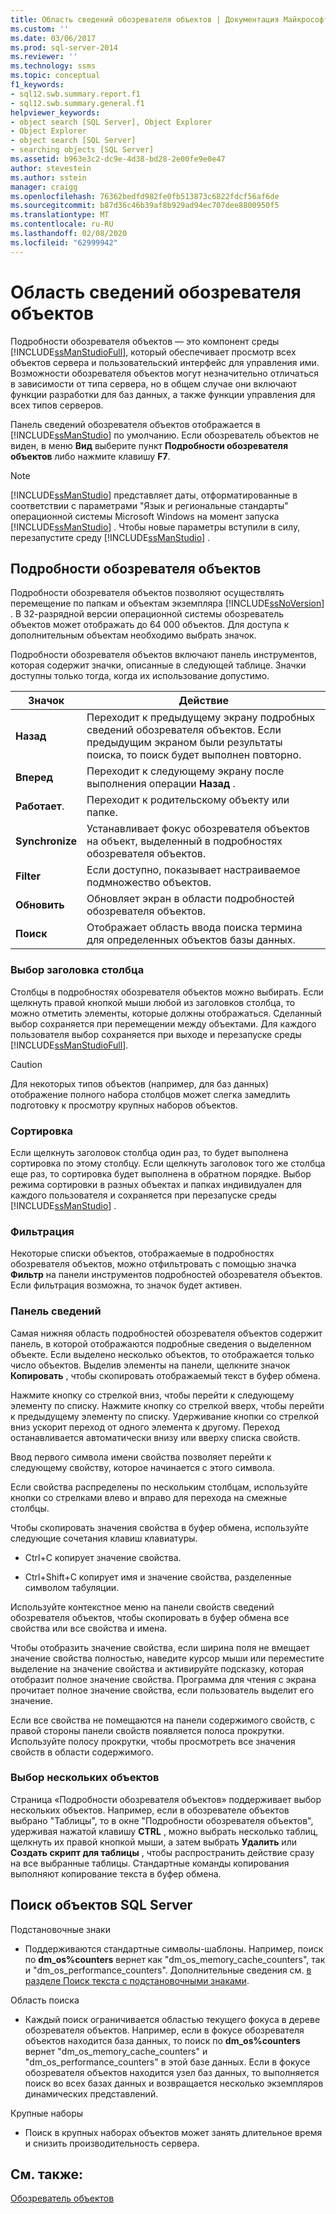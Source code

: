 ```yaml
---
title: Область сведений обозревателя объектов | Документация Майкрософт
ms.custom: ''
ms.date: 03/06/2017
ms.prod: sql-server-2014
ms.reviewer: ''
ms.technology: ssms
ms.topic: conceptual
f1_keywords:
- sql12.swb.summary.report.f1
- sql12.swb.summary.general.f1
helpviewer_keywords:
- object search [SQL Server], Object Explorer
- Object Explorer
- object search [SQL Server]
- searching objects [SQL Server]
ms.assetid: b963e3c2-dc9e-4d38-bd28-2e00fe9e0e47
author: stevestein
ms.author: sstein
manager: craigg
ms.openlocfilehash: 76362bedfd982fe0fb513873c6822fdcf56af6de
ms.sourcegitcommit: b87d36c46b39af8b929ad94ec707dee8800950f5
ms.translationtype: MT
ms.contentlocale: ru-RU
ms.lasthandoff: 02/08/2020
ms.locfileid: "62999942"
---
```

# <a name="object-explorer-details-pane"></a>Область сведений обозревателя объектов
  Подробности обозревателя объектов — это компонент среды [!INCLUDE[ssManStudioFull](../../includes/ssmanstudiofull-md.md)], который обеспечивает просмотр всех объектов сервера и пользовательский интерфейс для управления ими. Возможности обозревателя объектов могут незначительно отличаться в зависимости от типа сервера, но в общем случае они включают функции разработки для баз данных, а также функции управления для всех типов серверов.  
  
 Панель сведений обозревателя объектов отображается в [!INCLUDE[ssManStudio](../../includes/ssmanstudio-md.md)] по умолчанию. Если обозреватель объектов не виден, в меню **Вид** выберите пункт **Подробности обозревателя объектов** либо нажмите клавишу **F7**.  
  
> [!NOTE]  
>  [!INCLUDE[ssManStudio](../../includes/ssmanstudio-md.md)] представляет даты, отформатированные в соответствии с параметрами "Язык и региональные стандарты" операционной системы Microsoft Windows на момент запуска [!INCLUDE[ssManStudio](../../includes/ssmanstudio-md.md)] . Чтобы новые параметры вступили в силу, перезапустите среду [!INCLUDE[ssManStudio](../../includes/ssmanstudio-md.md)] .  
  
## <a name="object-explorer-details"></a>Подробности обозревателя объектов  
 Подробности обозревателя объектов позволяют осуществлять перемещение по папкам и объектам экземпляра [!INCLUDE[ssNoVersion](../../includes/ssnoversion-md.md)] . В 32-разрядной версии операционной системы обозреватель объектов может отображать до 64 000 объектов. Для доступа к дополнительным объектам необходимо выбрать значок.  
  
 Подробности обозревателя объектов включают панель инструментов, которая содержит значки, описанные в следующей таблице. Значки доступны только тогда, когда их использование допустимо.  
  
|Значок|Действие|  
|----------|------------|  
|**Назад**|Переходит к предыдущему экрану подробных сведений обозревателя объектов. Если предыдущим экраном были результаты поиска, то поиск будет выполнен повторно.|  
|**Вперед**|Переходит к следующему экрану после выполнения операции **Назад** .|  
|**Работает**.|Переходит к родительскому объекту или папке.|  
|**Synchronize**|Устанавливает фокус обозревателя объектов на объект, выделенный в подробностях обозревателя объектов.|  
|**Filter**|Если доступно, показывает настраиваемое подмножество объектов.|  
|**Обновить**|Обновляет экран в области подробностей обозревателя объектов.|  
|**Поиск**|Отображает область ввода поиска термина для определенных объектов базы данных.|  
  
### <a name="column-header-selections"></a>Выбор заголовка столбца  
 Столбцы в подробностях обозревателя объектов можно выбирать. Если щелкнуть правой кнопкой мыши любой из заголовков столбца, то можно отметить элементы, которые должны отображаться. Сделанный выбор сохраняется при перемещении между объектами. Для каждого пользователя выбор сохраняется при выходе и перезапуске среды [!INCLUDE[ssManStudioFull](../../includes/ssmanstudiofull-md.md)].  
  
> [!CAUTION]  
>  Для некоторых типов объектов (например, для баз данных) отображение полного набора столбцов может слегка замедлить подготовку к просмотру крупных наборов объектов.  
  
### <a name="sorting"></a>Сортировка  
 Если щелкнуть заголовок столбца один раз, то будет выполнена сортировка по этому столбцу. Если щелкнуть заголовок того же столбца еще раз, то сортировка будет выполнена в обратном порядке. Выбор режима сортировки в разных объектах и папках индивидуален для каждого пользователя и сохраняется при перезапуске среды [!INCLUDE[ssManStudio](../../includes/ssmanstudio-md.md)] .  
  
### <a name="filtering"></a>Фильтрация  
 Некоторые списки объектов, отображаемые в подробностях обозревателя объектов, можно отфильтровать с помощью значка **Фильтр** на панели инструментов подробностей обозревателя объектов. Если фильтрация возможна, то значок будет активен.  
  
### <a name="details-pane"></a>Панель сведений  
 Самая нижняя область подробностей обозревателя объектов содержит панель, в которой отображаются подробные сведения о выделенном объекте. Если выделено несколько объектов, то отображается только число объектов. Выделив элементы на панели, щелкните значок **Копировать** , чтобы скопировать отображаемый текст в буфер обмена.  
  
 Нажмите кнопку со стрелкой вниз, чтобы перейти к следующему элементу по списку. Нажмите кнопку со стрелкой вверх, чтобы перейти к предыдущему элементу по списку. Удерживание кнопки со стрелкой вниз ускорит переход от одного элемента к другому. Переход останавливается автоматически внизу или вверху списка свойств.  
  
 Ввод первого символа имени свойства позволяет перейти к следующему свойству, которое начинается с этого символа.  
  
 Если свойства распределены по нескольким столбцам, используйте кнопки со стрелками влево и вправо для перехода на смежные столбцы.  
  
 Чтобы скопировать значения свойства в буфер обмена, используйте следующие сочетания клавиш клавиатуры.  
  
-   Ctrl+C копирует значение свойства.  
  
-   Ctrl+Shift+C копирует имя и значение свойства, разделенные символом табуляции.  
  
 Используйте контекстное меню на панели свойств сведений обозревателя объектов, чтобы скопировать в буфер обмена все свойства или все свойства и имена.  
  
 Чтобы отобразить значение свойства, если ширина поля не вмещает значение свойства полностью, наведите курсор мыши или переместите выделение на значение свойства и активируйте подсказку, которая отобразит полное значение свойства. Программа для чтения с экрана прочитает полное значение свойства, если пользователь выделит его значение.  
  
 Если все свойства не помещаются на панели содержимого свойств, с правой стороны панели свойств появляется полоса прокрутки. Используйте полосу прокрутки, чтобы просмотреть все значения свойств в области содержимого.  
  
### <a name="multiple-object-selection"></a>Выбор нескольких объектов  
 Страница «Подробности обозревателя объектов» поддерживает выбор нескольких объектов. Например, если в обозревателе объектов выбрано "Таблицы", то в окне "Подробности обозревателя объектов", удерживая нажатой клавишу **CTRL** , можно выбрать несколько таблиц, щелкнуть их правой кнопкой мыши, а затем выбрать **Удалить** или **Создать скрипт для таблицы** , чтобы распространить действие сразу на все выбранные таблицы. Стандартные команды копирования выполняют копирование текста в буфер обмена.  
  
## <a name="sql-server-object-search"></a>Поиск объектов SQL Server  
 Подстановочные знаки  
  
-   Поддерживаются стандартные символы-шаблоны. Например, поиск по **dm_os%counters** вернет как "dm_os_memory_cache_counters", так и "dm_os_performance_counters". Дополнительные сведения см. [в разделе Поиск текста с подстановочными знаками](../../relational-databases/scripting/search-text-with-wildcards.md).  
  
 Область поиска  
  
-   Каждый поиск ограничивается областью текущего фокуса в дереве обозревателя объектов. Например, если в фокусе обозревателя объектов находится база данных, то поиск по **dm_os%counters** вернет "dm_os_memory_cache_counters" и "dm_os_performance_counters" в этой базе данных. Если в фокусе обозревателя объектов находится узел баз данных, то выполняется поиск во всех базах данных и возвращается несколько экземпляров динамических представлений.  
  
 Крупные наборы  
  
-   Поиск в крупных наборах объектов может занять длительное время и снизить производительность сервера.  
  
## <a name="see-also"></a>См. также:  
 [Обозреватель объектов](object-explorer.md)  
  
  
